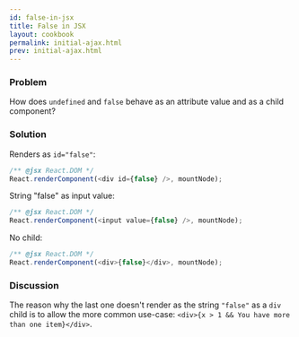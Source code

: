```yaml
---
id: false-in-jsx
title: False in JSX
layout: cookbook
permalink: initial-ajax.html
prev: initial-ajax.html
---
```


### Problem
How does `undefined` and `false` behave as an attribute value and as a child component?

### Solution
Renders as `id="false"`:
```js
/** @jsx React.DOM */
React.renderComponent(<div id={false} />, mountNode);
```

String "false" as input value:
```js
/** @jsx React.DOM */
React.renderComponent(<input value={false} />, mountNode);
```

No child:
```js
/** @jsx React.DOM */
React.renderComponent(<div>{false}</div>, mountNode);
```

### Discussion
The reason why the last one doesn't render as the string `"false"` as a `div` child is to allow the more common use-case: `<div>{x > 1 && You have more than one item}</div>`.
